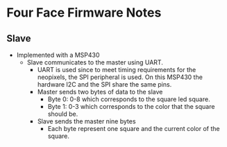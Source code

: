 # Four Face Firmware Notes

## Slave 

- Implemented with a MSP430
    * Slave communicates to the master using UART. 
        - UART is used since to meet timing requirements for the neopixels, the SPI peripheral is used. On this MSP430 the hardware I2C and the SPI share the same pins.
        - Master sends two bytes of data to the slave
            * Byte 0: 0-8 which corresponds to the square led square. 
            * Byte 1: 0-3 which corresponds to the color that the square should be.
        - Slave sends the master nine bytes
            * Each byte represent one square and the current color of the square. 
